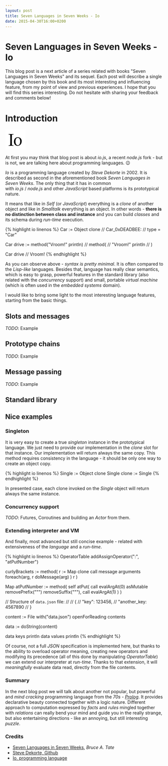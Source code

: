 ```yaml
---
layout: post
title: Seven Languages in Seven Weeks - Io
date: 2015-04-30T16:00+0200
---
```


# Seven Languages in Seven Weeks - Io

<quote class="disclaimer">This blog post is a next article of a series related with books "Seven Languages in Seven Weeks" and its sequel. Each post will describe a single language chosen by this book and its most interesting and influencing feature, from my point of view and previous experiences. I hope that you will find this series interesting. Do not hesitate with sharing your feedback and comments below!</quote>

# Introduction

<img class="right io-logo" alt="Io Logo" src="/assets/IoLogo.png" />

At first you may think that blog post is about *io.js*, a recent *node.js* fork - but is not, we are talking here about programming languages. :wink:

*Io* is a programming language created by *Steve Dekorte* in 2002. It is described as second in the aforementioned book *Seven Languages in Seven Weeks*. The only thing that it has in common<br/>with *io.js* / *node.js* and other *JavaScript* based platforms is its prototypical nature.

It means that like in *Self* (or *JavaScript*) everything is a *clone* of another object and like in *Smalltalk* everything is an object. In other words - **there is no distinction between class and instance** and you can build *classes* and its schema during *run-time* execution.

{% highlight io linenos %}
Car := Object clone
//   Car_0xDEADBEE:
// type            = "Car"

Car drive := method("Vroom!" println)
// method(
//  "Vroom!" println
// )

Car drive
// Vroom!
{% endhighlight %}

As you can observe above - *syntax is pretty minimal*. It is often compared to the *Lisp-like* languages. Besides that, language has really clear semantics, which is easy to grasp, powerful features in the standard library (also related with the *concurrency* support) and small, portable *virtual machine* (which is often used in the *embedded systems* domain).

I would like to bring some light to the most interesting language features, starting from the basic things.

## Slots and messages

*TODO*: Example

## Prototype chains

*TODO*: Example

## Message passing

*TODO*: Example

## Standard library

## Nice examples

### Singleton

It is very easy to create a true *singleton* instance in the prototypical language. We just need to provide our implementation in the *clone* slot for that instance. Our implementation will return always the same copy. This method requires consistency in the language - it should be only one way to create an object copy.

{% highlight io linenos %}
Single := Object clone
Single clone := Single
{% endhighlight %}

In presented case, each clone invoked on the *Single* object will return always the same instance.

### Concurrency support

*TODO*: Futures, Coroutines and building an *Actor* from them.

### Extending interpreter and VM

And finally, most advanced but still concise example - related with extensiveness of the *language* and a *run-time*.

{% highlight io linenos %}
OperatorTable addAssignOperator(":", "atPutNumber")

curlyBrackets := method(
    r := Map clone
    call message arguments foreach(arg,
        r doMessage(arg)
    )
    r
)

Map atPutNumber := method(
    self atPut(
        call evalArgAt(0) asMutable removePrefix("\"") removeSuffix("\""),
        call evalArgAt(1)
    )
)

// Structure of `data.json` file:
//
// {
//    "key": 123456,
//    "another_key: 4567890
// }

content := File with("data.json") openForReading contents

data := doString(content)

data keys println
data values println
{% endhighlight %}

Of course, not a full *JSON* specification is implemented here, but thanks to the ability to overload operator meaning, creating new operators and modifying its precedence (all of this done by manipulating *OperatorTable*) we can extend our interpreter at *run-time*. Thanks to that extension, it will *meaningfully* evaluate data read, directly from the file contents.

### Summary

In the next blog post we will talk about another not popular, but powerful and *mind cracking* programming language from the *70s* - *[Prolog](http://www.learnprolognow.org/)*. It provides declarative beauty connected together with a logic nature. Different approach to computation expressed by *facts* and *rules* mingled together with *relations* can really bend your mind and guide you in the really strange, but also entertaining directions - like an annoying, but still interesting *puzzle*.

### Credits

- [Seven Languages in Seven Weeks](https://pragprog.com/book/btlang/seven-languages-in-seven-weeks), *Bruce A. Tate*
- [Steve Dekorte, Github](https://github.com/stevedekorte)
- [Io, programming language](http://iolanguage.org)
